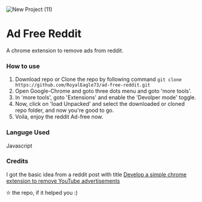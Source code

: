 ![New Project (11)](https://user-images.githubusercontent.com/34307370/95110393-8f264380-075b-11eb-9fba-16bfc5f60022.png)

# Ad Free Reddit
A chrome extension to remove ads from reddit.

### How to use
1. Download repo or Clone the repo by following command
	`git clone https://github.com/RoyalEagle73/ad-free-reddit.git`
2. Open Google-Chrome and goto three dots menu and goto 'more tools'.
3. In 'more tools', goto 'Extensions' and enable the 'Devolper mode' toggle.
4. Now, click on 'load Unpacked' and select the downloaded or cloned repo folder, and now you're good to go.
5. Voila, enjoy the reddit Ad-free now.

### Languge Used
Javascript

### Credits
I got the basic idea from a reddit post with title [Develop a simple chrome extension to remove YouTube advertisements](https://www.reddit.com/r/programmer/comments/j5bl7w/develop_a_simple_chrome_extension_to_remove/)

⛥ the repo, if it helped you :)
